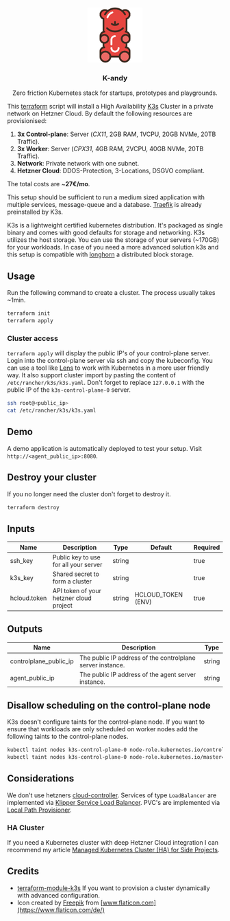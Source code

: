 <p align="center">
    <img src="logo.svg" width="128px" alt="k-andy logo"/>
</p>
<h3 align="center">K-andy</h3>
<p align="center">Zero friction Kubernetes stack for startups, prototypes and playgrounds.</p>

This [terraform](https://www.terraform.io/) script will install a High Availability [K3s](https://rancher.com/docs/k3s/latest/en/) Cluster in a private network on Hetzner Cloud. By default the following resources are provisionised:

1. **3x Control-plane**: Server (_CX11_, 2GB RAM, 1VCPU, 20GB NVMe, 20TB Traffic).
1. **3x Worker**: Server (_CPX31_, 4GB RAM, 2VCPU, 40GB NVMe, 20TB Traffic).
1. **Network**: Private network with one subnet.
1. **Hetzner Cloud**: DDOS-Protection, 3-Locations, DSGVO compliant.

The total costs are ~**27€/mo**.

This setup should be sufficient to run a medium sized application with multiple services, message-queue and a database. [Traefik](https://doc.traefik.io/traefik/) is already preinstalled by K3s.

K3s is a lightweight certified kubernetes distribution. It's packaged as single binary and comes with good defaults for storage and networking. K3s utilizes the host storage. You can use the storage of your servers (~170GB) for your workloads. In case of you need a more advanced solution k3s and this setup is compatible with [longhorn](https://github.com/longhorn/longhorn) a distributed block storage.

## Usage

Run the following command to create a cluster. The process usually takes ~1min.

```sh
terraform init
terraform apply
```

### Cluster access
`terraform apply` will display the public IP's of your control-plane server. Login into the control-plane server via ssh and copy the kubeconfig. You can use a tool like [Lens](https://k8slens.dev/) to work with Kubernetes in a more user friendly way. It also support cluster import by pasting the content of `/etc/rancher/k3s/k3s.yaml`. Don't forget to replace `127.0.0.1` with the public IP of the `k3s-control-plane-0` server.

```sh
ssh root@<public_ip>
cat /etc/rancher/k3s/k3s.yaml
```

## Demo

A demo application is automatically deployed to test your setup. Visit `http://<agent_public_ip>:8080`.

## Destroy your cluster

If you no longer need the cluster don't forget to destroy it.

```sh
terraform destroy
```

## Inputs

| Name         | Description                             | Type   | Default            | Required |
| ------------ | --------------------------------------- | ------ | ------------------ | -------- |
| ssh_key      | Public key to use for all your server   | string |                    | true     |
| k3s_key      | Shared secret to form a cluster         | string |                    | true     |
| hcloud.token | API token of your hetzner cloud project | string | HCLOUD_TOKEN (ENV) | true     |

## Outputs

| Name                   | Description                                                | Type   |
| ---------------------- | ---------------------------------------------------------- | ------ |
| controlplane_public_ip | The public IP address of the controlplane server instance. | string |
| agent_public_ip        | The public IP address of the agent server instance.        | string |

## Disallow scheduling on the control-plane node

K3s doesn't configure taints for the control-plane node. If you want to ensure that workloads are only scheduled on worker nodes add the following taints to the control-plane nodes.

```sh
kubectl taint nodes k3s-control-plane-0 node-role.kubernetes.io/control-plane=true:NoSchedule
kubectl taint nodes k3s-control-plane-0 node-role.kubernetes.io/master=true:NoSchedule
```

## Considerations

We don't use hetzners [cloud-controller](https://kubernetes.io/docs/concepts/architecture/cloud-controller/). Services of type `LoadBalancer` are implemented via [Klipper Service Load Balancer](https://github.com/k3s-io/klipper-lb). PVC's are implemented via [Local Path Provisioner](https://github.com/rancher/local-path-provisioner).

### HA Cluster

If you need a Kubernetes cluster with deep Hetzner Cloud integration I can recommend my article [Managed Kubernetes Cluster (HA) for Side Projects](https://dustindeus.medium.com/managed-kubernetes-cluster-ha-for-side-projects-47f74e2f9436).

## Credits

- [terraform-module-k3s](https://github.com/xunleii/terraform-module-k3s) If you want to provision a cluster dynamically with advanced configuration.
- Icon created by [Freepik](https://www.freepik.com) from [www.flaticon.com](https://www.flaticon.com/de/)
